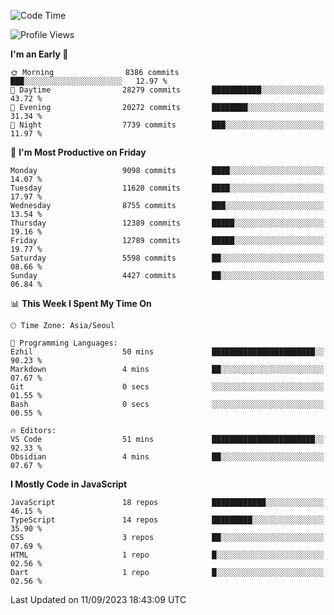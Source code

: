 <!--START_SECTION:waka-->
![Code Time](http://img.shields.io/badge/Code%20Time-5%2C327%20hrs%2019%20mins-blue)

![Profile Views](http://img.shields.io/badge/Profile%20Views-0-blue)

**I'm an Early 🐤** 

```text
🌞 Morning                8386 commits        ███░░░░░░░░░░░░░░░░░░░░░░   12.97 % 
🌆 Daytime                28279 commits       ███████████░░░░░░░░░░░░░░   43.72 % 
🌃 Evening                20272 commits       ████████░░░░░░░░░░░░░░░░░   31.34 % 
🌙 Night                  7739 commits        ███░░░░░░░░░░░░░░░░░░░░░░   11.97 % 
```
📅 **I'm Most Productive on Friday** 

```text
Monday                   9098 commits        ████░░░░░░░░░░░░░░░░░░░░░   14.07 % 
Tuesday                  11620 commits       ████░░░░░░░░░░░░░░░░░░░░░   17.97 % 
Wednesday                8755 commits        ███░░░░░░░░░░░░░░░░░░░░░░   13.54 % 
Thursday                 12389 commits       █████░░░░░░░░░░░░░░░░░░░░   19.16 % 
Friday                   12789 commits       █████░░░░░░░░░░░░░░░░░░░░   19.77 % 
Saturday                 5598 commits        ██░░░░░░░░░░░░░░░░░░░░░░░   08.66 % 
Sunday                   4427 commits        ██░░░░░░░░░░░░░░░░░░░░░░░   06.84 % 
```


📊 **This Week I Spent My Time On** 

```text
🕑︎ Time Zone: Asia/Seoul

💬 Programming Languages: 
Ezhil                    50 mins             ███████████████████████░░   90.23 % 
Markdown                 4 mins              ██░░░░░░░░░░░░░░░░░░░░░░░   07.67 % 
Git                      0 secs              ░░░░░░░░░░░░░░░░░░░░░░░░░   01.55 % 
Bash                     0 secs              ░░░░░░░░░░░░░░░░░░░░░░░░░   00.55 % 

🔥 Editors: 
VS Code                  51 mins             ███████████████████████░░   92.33 % 
Obsidian                 4 mins              ██░░░░░░░░░░░░░░░░░░░░░░░   07.67 % 
```

**I Mostly Code in JavaScript** 

```text
JavaScript               18 repos            ████████████░░░░░░░░░░░░░   46.15 % 
TypeScript               14 repos            █████████░░░░░░░░░░░░░░░░   35.90 % 
CSS                      3 repos             ██░░░░░░░░░░░░░░░░░░░░░░░   07.69 % 
HTML                     1 repo              █░░░░░░░░░░░░░░░░░░░░░░░░   02.56 % 
Dart                     1 repo              █░░░░░░░░░░░░░░░░░░░░░░░░   02.56 % 
```




 Last Updated on 11/09/2023 18:43:09 UTC
<!--END_SECTION:waka-->
